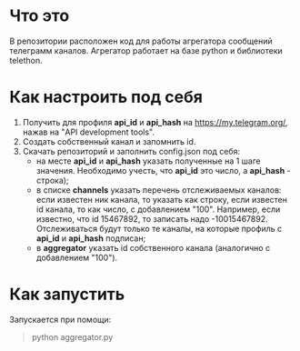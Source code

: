 # Что это
В репозитории расположен код для работы агрегатора сообщений телеграмм каналов. Агрегатор работает на базе python и библиотеки telethon.

# Как настроить под себя
1. Получить для профиля **api_id** и **api_hash** на https://my.telegram.org/, нажав на "API development tools".
2. Создать собственный канал и запомнить id.
3. Скачать репозиторий и заполнить config.json под себя:
    - на месте **api_id** и **api_hash** указать полученные на 1 шаге значения. Необходимо учесть, что **api_id** это число, а **api_hash** - строка);
    - в списке **channels** указать перечень отслеживаемых каналов: если известен ник канала, то указать как строку, если известен id канала, то как число, с добавлением "100". Например, если известно, что id 15467892, то записать надо -10015467892. Отслеживаться будут только те каналы, на которые профиль с **api_id** и **api_hash** подписан;
    - в **aggregator** указать id собственного канала (аналогично с добавлением "100").

# Как запустить
Запускается при помощи:
> python aggregator.py